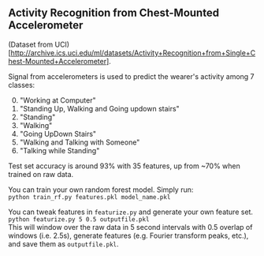 ## Activity Recognition from Chest-Mounted Accelerometer
(Dataset from UCI)[http://archive.ics.uci.edu/ml/datasets/Activity+Recognition+from+Single+Chest-Mounted+Accelerometer].  

Signal from accelerometers is used to predict the wearer's activity among 7 classes:  

0. "Working at Computer"
0. "Standing Up, Walking and Going updown stairs"
0. "Standing"
0. "Walking"
0. "Going UpDown Stairs"
0. "Walking and Talking with Someone"
0. "Talking while Standing"        

Test set accuracy is around 93% with 35 features, up from ~70% when trained on raw data.

You can train your own random forest model. Simply run:  
`python train_rf.py features.pkl model_name.pkl`  

You can tweak features in `featurize.py` and generate your own feature set.  
`python featurize.py 5 0.5 outputfile.pkl`  
This will window over the raw data in 5 second intervals with 0.5 overlap of windows (i.e. 2.5s),
generate features (e.g. Fourier transform peaks, etc.), and save them as `outputfile.pkl`.